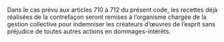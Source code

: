 Dans le cas prévu aux articles 710 à 712 du présent code, les recettes déjà réalisées de la contrefaçon seront remises à l’organisme chargée de la gestion collective pour indemniser les créateurs d’œuvres de l’esprit sans préjudice de toutes autres actions en dommages-intérêts.